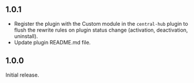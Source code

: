 ## 1.0.1

- Register the plugin with the Custom module in the `central-hub` plugin to flush the rewrite rules on plugin status change (activation, deactivation, uninstall).
- Update plugin README.md file. 

## 1.0.0

Initial release.